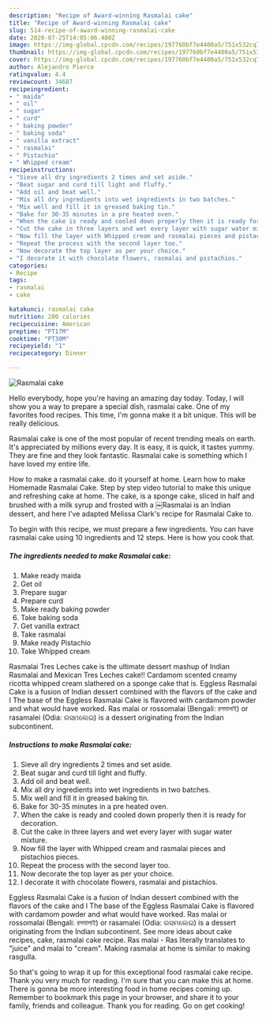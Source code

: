 ```yaml
---
description: "Recipe of Award-winning Rasmalai cake"
title: "Recipe of Award-winning Rasmalai cake"
slug: 514-recipe-of-award-winning-rasmalai-cake
date: 2020-07-25T14:05:06.480Z
image: https://img-global.cpcdn.com/recipes/197760bf7e4400a5/751x532cq70/rasmalai-cake-recipe-main-photo.jpg
thumbnail: https://img-global.cpcdn.com/recipes/197760bf7e4400a5/751x532cq70/rasmalai-cake-recipe-main-photo.jpg
cover: https://img-global.cpcdn.com/recipes/197760bf7e4400a5/751x532cq70/rasmalai-cake-recipe-main-photo.jpg
author: Alejandro Pierce
ratingvalue: 4.4
reviewcount: 34687
recipeingredient:
- " maida"
- " oil"
- " sugar"
- " curd"
- " baking powder"
- " baking soda"
- " vanilla extract"
- " rasmalai"
- " Pistachio"
- " Whipped cream"
recipeinstructions:
- "Sieve all dry ingredients 2 times and set aside."
- "Beat sugar and curd till light and fluffy."
- "Add oil and beat well."
- "Mix all dry ingredients into wet ingredients in two batches."
- "Mix well and fill it in greased baking tin."
- "Bake for 30-35 minutes in a pre heated oven."
- "When the cake is ready and cooled down properly then it is ready for decoration."
- "Cut the cake in three layers and wet every layer with sugar water mixture."
- "Now fill the layer with Whipped cream and rasmalai pieces and pistachios pieces."
- "Repeat the process with the second layer too."
- "Now decorate the top layer as per your choice."
- "I decorate it with chocolate flowers, rasmalai and pistachios."
categories:
- Recipe
tags:
- rasmalai
- cake

katakunci: rasmalai cake 
nutrition: 280 calories
recipecuisine: American
preptime: "PT17M"
cooktime: "PT30M"
recipeyield: "1"
recipecategory: Dinner

---
```



![Rasmalai cake](https://img-global.cpcdn.com/recipes/197760bf7e4400a5/751x532cq70/rasmalai-cake-recipe-main-photo.jpg)

Hello everybody, hope you're having an amazing day today. Today, I will show you a way to prepare a special dish, rasmalai cake. One of my favorites food recipes. This time, I'm gonna make it a bit unique. This will be really delicious.

Rasmalai cake is one of the most popular of recent trending meals on earth. It's appreciated by millions every day. It is easy, it is quick, it tastes yummy. They are fine and they look fantastic. Rasmalai cake is something which I have loved my entire life.

How to make a rasmalai cake. do it yourself at home. Learn how to make Homemade Rasmalai Cake. Step by step video tutorial to make this unique and refreshing cake at home. The cake, is a sponge cake, sliced in half and brushed with a milk syrup and frosted with a ￼Rasmalai is an Indian dessert, and here I&#39;ve adapted Melissa Clark&#39;s recipe for Rasmalai Cake to.


To begin with this recipe, we must prepare a few ingredients. You can have rasmalai cake using 10 ingredients and 12 steps. Here is how you cook that.

<!--inarticleads1-->

##### The ingredients needed to make Rasmalai cake:

1. Make ready  maida
1. Get  oil
1. Prepare  sugar
1. Prepare  curd
1. Make ready  baking powder
1. Take  baking soda
1. Get  vanilla extract
1. Take  rasmalai
1. Make ready  Pistachio
1. Take  Whipped cream


Rasmalai Tres Leches cake is the ultimate dessert mashup of Indian Rasmalai and Mexican Tres Leches cake!! Cardamom scented creamy ricotta whipped cream slathered on a sponge cake that is. Eggless Rasmalai Cake is a fusion of Indian dessert combined with the flavors of the cake and I The base of the Eggless Rasmalai Cake is flavored with cardamom powder and what would have worked. Ras malai or rossomalai (Bengali: রসমালাই) or rasamalei (Odia: ରସମଲେଇ) is a dessert originating from the Indian subcontinent. 

<!--inarticleads2-->

##### Instructions to make Rasmalai cake:

1. Sieve all dry ingredients 2 times and set aside.
1. Beat sugar and curd till light and fluffy.
1. Add oil and beat well.
1. Mix all dry ingredients into wet ingredients in two batches.
1. Mix well and fill it in greased baking tin.
1. Bake for 30-35 minutes in a pre heated oven.
1. When the cake is ready and cooled down properly then it is ready for decoration.
1. Cut the cake in three layers and wet every layer with sugar water mixture.
1. Now fill the layer with Whipped cream and rasmalai pieces and pistachios pieces.
1. Repeat the process with the second layer too.
1. Now decorate the top layer as per your choice.
1. I decorate it with chocolate flowers, rasmalai and pistachios.


Eggless Rasmalai Cake is a fusion of Indian dessert combined with the flavors of the cake and I The base of the Eggless Rasmalai Cake is flavored with cardamom powder and what would have worked. Ras malai or rossomalai (Bengali: রসমালাই) or rasamalei (Odia: ରସମଲେଇ) is a dessert originating from the Indian subcontinent. See more ideas about cake recipes, cake, rasmalai cake recipe. Ras malai - Ras literally translates to &#34;juice&#34; and malai to &#34;cream&#34;. Making rasmalai at home is similar to making rasgulla. 

So that's going to wrap it up for this exceptional food rasmalai cake recipe. Thank you very much for reading. I'm sure that you can make this at home. There is gonna be more interesting food in home recipes coming up. Remember to bookmark this page in your browser, and share it to your family, friends and colleague. Thank you for reading. Go on get cooking!
